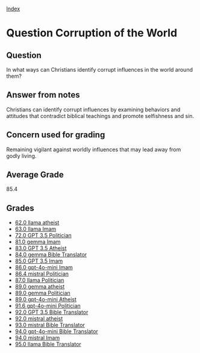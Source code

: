 
[Index](../../index.md)
# Question Corruption of the World
## Question
In what ways can Christians identify corrupt influences in the world around them?

## Answer from notes
Christians can identify corrupt influences by examining behaviors and attitudes that contradict biblical teachings and promote selfishness and sin.

## Concern used for grading
Remaining vigilant against worldly influences that may lead away from godly living.

## Average Grade
85.4

## Grades
 * [62.0 llama atheist](../answers/llama_atheist/Corruption_of_the_World.md)
 * [63.0 llama Imam](../answers/llama_Imam/Corruption_of_the_World.md)
 * [72.0 GPT 3.5 Politician](../answers/GPT_3.5_Politician/Corruption_of_the_World.md)
 * [81.0 gemma Imam](../answers/gemma_Imam/Corruption_of_the_World.md)
 * [83.0 GPT 3.5 Atheist](../answers/GPT_3.5_Atheist/Corruption_of_the_World.md)
 * [84.0 gemma Bible Translator](../answers/gemma_Bible_Translator/Corruption_of_the_World.md)
 * [85.0 GPT 3.5 Imam](../answers/GPT_3.5_Imam/Corruption_of_the_World.md)
 * [86.0 gpt-4o-mini Imam](../answers/gpt-4o-mini_Imam/Corruption_of_the_World.md)
 * [86.4 mistral Politician](../answers/mistral_Politician/Corruption_of_the_World.md)
 * [87.0 llama Politician](../answers/llama_Politician/Corruption_of_the_World.md)
 * [89.0 gemma atheist](../answers/gemma_atheist/Corruption_of_the_World.md)
 * [89.0 gemma Politician](../answers/gemma_Politician/Corruption_of_the_World.md)
 * [89.0 gpt-4o-mini Atheist](../answers/gpt-4o-mini_Atheist/Corruption_of_the_World.md)
 * [91.6 gpt-4o-mini Politician](../answers/gpt-4o-mini_Politician/Corruption_of_the_World.md)
 * [92.0 GPT 3.5 Bible Translator](../answers/GPT_3.5_Bible_Translator/Corruption_of_the_World.md)
 * [92.0 mistral atheist](../answers/mistral_atheist/Corruption_of_the_World.md)
 * [93.0 mistral Bible Translator](../answers/mistral_Bible_Translator/Corruption_of_the_World.md)
 * [94.0 gpt-4o-mini Bible Translator](../answers/gpt-4o-mini_Bible_Translator/Corruption_of_the_World.md)
 * [94.0 mistral Imam](../answers/mistral_Imam/Corruption_of_the_World.md)
 * [95.0 llama Bible Translator](../answers/llama_Bible_Translator/Corruption_of_the_World.md)
